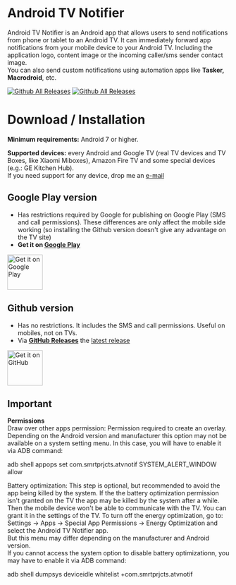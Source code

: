 # Android TV Notifier

Android TV Notifier is an Android app that allows users to send notifications from phone or tablet to an Android TV.
It can immediately forward app notifications from your mobile device to your Android TV. Including the application logo, content image or the incoming caller/sms sender contact image.<br>
You can also send custom notifications using automation apps like **Tasker, Macrodroid**, etc.

[![Github All Releases](https://img.shields.io/github/v/release/smrtprjcts/atvnotif?label=Release&logo=github&display_name=release)]()
[![Github All Releases](https://img.shields.io/github/downloads/smrtprjcts/atvnotif/total.svg?label=APK%20Downloads&logo=github)]()

# Download / Installation

**Minimum requirements:** Android 7 or higher.<br>

**Supported devices:** every Android and Google TV (real TV devices and TV Boxes, like Xiaomi Miboxes), Amazon Fire TV and some special devices (e.g.: GE Kitchen Hub).<br> If you need support for any device, drop me an [e-mail](mailto:smrtprjcts+atvnotif@gmail.com)

## Google Play version
* Has restrictions required by Google for publishing on Google Play (SMS and call permissions). These differences are only affect the mobile side working (so installing the Github version doesn't give any advantage on the TV site)
* **Get it on [Google Play](https://play.google.com/store/apps/details?id=com.smrtprjcts.atvnotif)**

[<img src="https://play.google.com/intl/en_us/badges/images/generic/en_badge_web_generic.png"
      alt="Get it on Google Play"
      height="80">](https://play.google.com/store/apps/details?id=com.smrtprjcts.atvnotif)

## Github version
* Has no restrictions. It includes the SMS and call permissions. Useful on mobiles, not on TVs.
* Via **[GitHub Releases](https://github.com/smrtprjcts/atvnotif/releases)** the [latest release](https://github.com/smrtprjcts/atvnotif/releases/latest/download/ATVNotifier-github-release.apk)

[<img src="https://camo.githubusercontent.com/fde55fa09b32c742b8b52c51b7c787aebe3da2aecfc00086ff01b3b970f1de37/68747470733a2f2f756c747261736f6e69632e6769746875622e696f2f6173736574732f696d672f6765742d69742d6f6e2d6769746875622e706e67" alt="Get it on GitHub" height="80">](https://github.com/smrtprjcts/atvnotif/releases)

## Important 
**Permissions**<br>
Draw over other apps permission: Permission required to create an overlay. Depending on the Android version and manufacturer this option may not be available on a system setting menu. In this case, you will have to enable it via ADB command:<br>

adb shell appops set com.smrtprjcts.atvnotif SYSTEM_ALERT_WINDOW allow<br>

Battery optimization: This step is optional, but recommended to avoid the app being killed by the system. If the the battery optimization permission isn't granted on the TV the app may be killed  by the system after a while. Then the mobile device won't be able to communicate with the TV. You can grant it in the settings of the TV. To turn off the energy optimization, go to:<br>
Settings -> Apps -> Special App Permissions -> Energy Optimization and select the Android TV Notifier app.<br>
But this menu may differ depending on the manufacturer and Android version.<br>
If you cannot access the system option to disable battery optimizationn, you may have to enable it via ADB command:<br>

adb shell dumpsys deviceidle whitelist +com.smrtprjcts.atvnotif<br>
